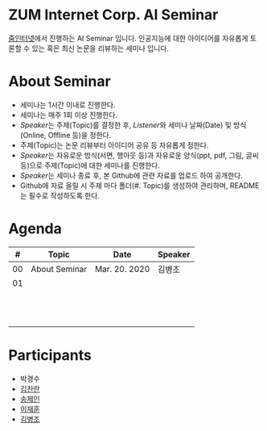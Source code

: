 # ZUM Internet Corp. AI Seminar
[줌인터넷](http://zuminternet.com/)에서 진행하는 AI Seminar 입니다. 인공지능에 대한 아이디어를 자유롭게 토론할 수 있는 혹은 최신 논문을 리뷰하는 세미나 입니다.

# About Seminar
- 세미나는 1시간 이내로 진행한다.
- 세미나는 매주 1회 이상 진행한다.
- *Speaker*는 주제(Topic)를 결정한 후, *Listener*와 세미나 날짜(Date) 및 방식(Online, Offline 등)을 정한다.
- 주제(Topic)는 논문 리뷰부터 아이디어 공유 등 자유롭게 정한다.
- *Speaker*는 자유로운 방식(서면, 행아웃 등)과 자유로운 양식(ppt, pdf, 그림, 글씨 등)으로 주제(Topic)에 대한 세미나를 진행한다.
- *Speaker*는 세미나 종료 후, 본 Github에 관련 자료를 업로드 하여 공개한다.
- Github에 자료 올릴 시 주제 마다 폴더(#. Topic)를 생성하여 관리하며, README는 필수로 작성하도록 한다.

# Agenda
|  #  | Topic | Date | Speaker |
|-----|-------|------|---------|
|  00  | About Seminar      | Mar. 20. 2020     | 김병조        |
|  01  |       |      |         |
|     |       |      |         |
|     |       |      |         |
|     |       |      |         |
|     |       |      |         |
|     |       |      |         |
|     |       |      |         |
|     |       |      |         |
|     |       |      |         |
|     |       |      |         |
|     |       |      |         |
|     |       |      |         |
|     |       |      |         |

# Participants
- 박경수
- [김찬란](https://github.com/seriousran)
- [송제인](https://github.com/songjein)
- [이재훈](https://github.com/dlwogns0128)
- [김병조](https://github.com/byeongjokim)